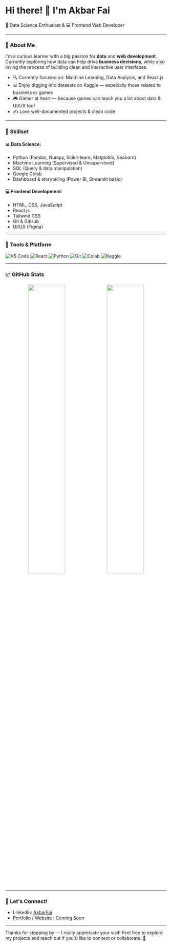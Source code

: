 <h1 align="left">Hi there! 👋 I'm Akbar Fai</h1>

<p align="left">
  🎯 Data Science Enthusiast & 💻 Frontend Web Developer  
</p>

---

### 🚀 About Me
I'm a curious learner with a big passion for **data** and **web development**. Currently exploring how data can help drive **business decisions**, while also loving the process of building clean and interactive user interfaces.

- 🔍 Currently focused on: Machine Learning, Data Analysis, and React.js
- 📊 Enjoy digging into datasets on Kaggle — especially those related to business or games
- 🎮 Gamer at heart — because games can teach you a lot about data & UI/UX too!
- ✍️ Love well-documented projects & clean code

---

### 🧠 Skillset

#### 📊 Data Science:
- Python (Pandas, Numpy, Scikit-learn, Matplotlib, Seaborn)
- Machine Learning (Supervised & Unsupervised)
- SQL (Query & data manipulation)
- Google Colab
- Dashboard & storytelling (Power BI, Streamlit basic)

#### 💻 Frontend Development:
- HTML, CSS, JavaScript
- React.js
- Tailwind CSS
- Git & GitHub
- UI/UX (Figma)

---

### 🔧 Tools & Platform
![VS Code](https://img.shields.io/badge/Editor-VSCode-blue?logo=visualstudiocode&logoColor=white)
![React](https://img.shields.io/badge/Frontend-React-blue?logo=react&logoColor=white)
![Python](https://img.shields.io/badge/Code-Python-yellow?logo=python&logoColor=white)
![Git](https://img.shields.io/badge/Version_Control-Git-orange?logo=git&logoColor=white)
![Colab](https://img.shields.io/badge/Notebook-Google_Colab-orange?logo=googlecolab)
![Kaggle](https://img.shields.io/badge/Dataset-Kaggle-blue?logo=kaggle)

---

### 📈 GitHub Stats

<p align="center">
  <img width="48%" src="https://github-readme-stats.vercel.app/api?username=akbarfai-blub&show_icons=true&theme=default" />
  <img width="48%" src="https://github-readme-streak-stats.herokuapp.com/?user=akbarfai-blub&theme=default" />
</p>


---

### 💬 Let's Connect!
- LinkedIn: [AkbarFai](https://linkedin.com/in/akbarfai)
- Portfolio / Website : Coming Soon

---

Thanks for stopping by — I really appreciate your visit! Feel free to explore my projects and reach out if you'd like to connect or collaborate. 🚀
